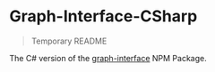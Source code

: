 # Graph-Interface-CSharp

> Temporary README

The C# version of the [graph-interface](https://www.npmjs.com/package/graph-interface) NPM Package.